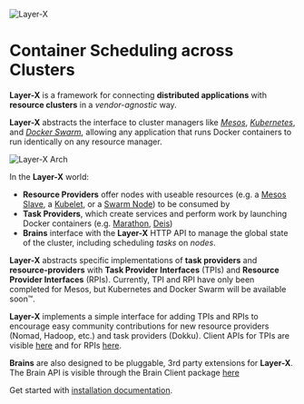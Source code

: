 ![Layer-X](http://i.imgur.com/fGo7UxL.png "Banner")

# Container Scheduling across Clusters

**Layer-X** is a framework for connecting **distributed applications** with **resource clusters** in a *vendor-agnostic* way.

**Layer-X** abstracts the interface to cluster managers like [*Mesos*](http://mesos.apache.org/), [*Kubernetes*](http://kubernetes.io/), and [*Docker Swarm*](https://docs.docker.com/swarm/), allowing any application that runs Docker containers to run identically on any resource manager.

![Layer-X Arch](http://i.imgur.com/rrb9CHu.png "Architecture")


In the **Layer-X** world:
* **Resource Providers** offer nodes with useable resources (e.g. a [Mesos Slave](https://open.mesosphere.com/reference/mesos-slave/), a [Kubelet](http://kubernetes.io/docs/admin/kubelet/), or a [Swarm Node](https://docs.docker.com/engine/swarm/swarm-tutorial/add-nodes/)) to be consumed by
* **Task Providers**, which create services and perform work by launching Docker containers (e.g. [Marathon](https://mesosphere.github.io/marathon/), [Deis](http://deis.io/))
* **Brains** interface with the **Layer-X** HTTP API to manage the global state of the cluster, including scheduling *tasks* on *nodes*.

**Layer-X** abstracts specific implementations of **task providers** and **resource-providers** with **Task Provider Interfaces** (TPIs) and **Resource Provider Interfaces** (RPIs). Currently, TPI and RPI have only been completed for Mesos, but Kubernetes and Docker Swarm will be available soon™.

**Layer-X** implements a simple interface for adding TPIs and RPIs to encourage easy community contributions for new resource providers (Nomad, Hadoop, etc.) and task providers (Dokku). Client APIs for TPIs are visible [here](./layerx-core/layerx_tpi_client/layerx_tpi.go) and for RPIs [here](./layerx-core/layerx_rpi_client/layerx_rpi.go).

**Brains** are also designed to be pluggable, 3rd party extensions for **Layer-X**. The Brain API is visible through the Brain Client package [here](./layerx-core/layerx_brain_client/layerx_brain_client.go)

Get started with [installation documentation](docs/install.md).

